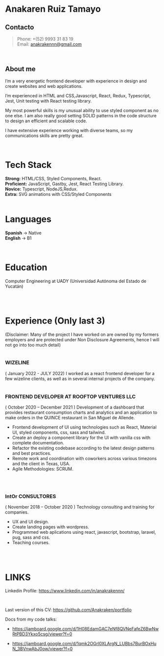 # **Anakaren Ruiz Tamayo**


## Contacto
> Phone: +(52) 9993 31 83 19 <br>
> Email: anakrakennn@gmail.com

<br>

## About me

I’m a very energetic frontend developer with experience in design and create websites and web applications. 

I’m experienced in HTML and CSS,Javascript, React, Redux, Typescript, Jest, Unit testing with React testing library.

My most powerful skills is my unusual ability to use styled component as no one else. I am also really good setting SOLID patterns in the code structure to design an efficient and scalable code.

I have extensive experience working with diverse teams, so my communications skills are pretty great.

<br>

# Tech Stack

**Strong:** HTML/CSS, Styled Components, React.
<br>
**Proficient:** JavaScript, Gastby, Jest, React Testing Library.
<br>
**Novice:** Typescript, NodeJS,Redux.
<br> 
**Extra:** SVG animations with CSS/Styled Components
<br>
<br>

# Languages

__Spanish__ -> Native
<br>
__English__ -> B1


<br>

# Education
Computer Engineering at UADY (Universidad Autónoma del Estado de
Yucatán)

<br><br>

# Experience (Only last 3)

(Disclaimer: Many of the project I have worked on are owned by my formers employers and are protected under Non Disclosure Agreements, hence I will not go into too much detail)
<br>
<br>
### WIZELINE
( January 2022 - JULY 2022)
I worked as a react frontend developer for a few wizeline clients, as well as in several internal projects of the company.
<br>
<br>

### FRONTEND DEVELOPER AT ROOFTOP VENTURES LLC
( October 2020 – December 2021 )
Development of a dashboard that provides restaurant consumption charts and analytics and an
application to make orders in the QUINCE restaurant in San Miguel de Allende.
- Frontend development of UI using technologies such as React, Material UI, styled
components, css, sass and tailwind.
- Create an deploy a component library for the UI with vanilla css with complete documentation.
- Refactor the existing codebase according to the latest design patterns and best practices.
- Remote work and coordination with coworkers across various timezons and the client in Texas, USA.
- Agile Methodologies: SCRUM.
<br>
<br>

### IntOr CONSULTORES
( November 2018 – October 2020 )
Technology consulting and training for companies.
- UX and UI design.
- Create landing pages with wordpress.
- Programmed web aplications using react, javascript, bootstrap, laravel, pug, sass and css.
- Teaching courses.

<br>
<br>

# LINKS

Linkedin Profile: https://www.linkedin.com/in/anakrakennn/

<br>

Last version of this CV: https://github.com/Anakraken/portfolio

Docs from my code talks:
- https://jamboard.google.com/d/1H08EdamGAC7eNf8QVNeFafeZ6BwNwRtPBD3Ykxo5csg/viewer?f=0

- https://jamboard.google.com/d/1qmk2OGrl0XLArgN_LUBbs7BurBOxHuN_3BVnwAbJ0ow/viewer?f=0
